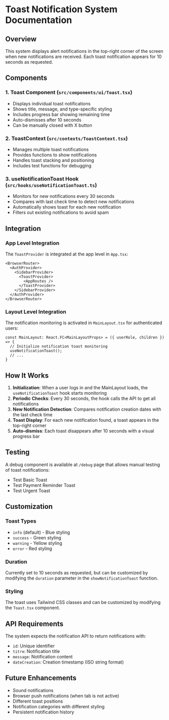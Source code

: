 # Toast Notification System Documentation

## Overview
This system displays alert notifications in the top-right corner of the screen when new notifications are received. Each toast notification appears for 10 seconds as requested.

## Components

### 1. Toast Component (`src/components/ui/Toast.tsx`)
- Displays individual toast notifications
- Shows title, message, and type-specific styling
- Includes progress bar showing remaining time
- Auto-dismisses after 10 seconds
- Can be manually closed with X button

### 2. ToastContext (`src/contexts/ToastContext.tsx`)
- Manages multiple toast notifications
- Provides functions to show notifications
- Handles toast stacking and positioning
- Includes test functions for debugging

### 3. useNotificationToast Hook (`src/hooks/useNotificationToast.ts`)
- Monitors for new notifications every 30 seconds
- Compares with last check time to detect new notifications
- Automatically shows toast for each new notification
- Filters out existing notifications to avoid spam

## Integration

### App Level Integration
The `ToastProvider` is integrated at the app level in `App.tsx`:
```tsx
<BrowserRouter>
  <AuthProvider>
    <SidebarProvider>
      <ToastProvider>
        <AppRoutes />
      </ToastProvider>
    </SidebarProvider>
  </AuthProvider>
</BrowserRouter>
```

### Layout Level Integration
The notification monitoring is activated in `MainLayout.tsx` for authenticated users:
```tsx
const MainLayout: React.FC<MainLayoutProps> = ({ userRole, children }) => {
  // Initialize notification toast monitoring
  useNotificationToast();
  // ...
}
```

## How It Works

1. **Initialization**: When a user logs in and the MainLayout loads, the `useNotificationToast` hook starts monitoring
2. **Periodic Checks**: Every 30 seconds, the hook calls the API to get all notifications
3. **New Notification Detection**: Compares notification creation dates with the last check time
4. **Toast Display**: For each new notification found, a toast appears in the top-right corner
5. **Auto-dismiss**: Each toast disappears after 10 seconds with a visual progress bar

## Testing

A debug component is available at `/debug` page that allows manual testing of toast notifications:
- Test Basic Toast
- Test Payment Reminder Toast  
- Test Urgent Toast

## Customization

### Toast Types
- `info` (default) - Blue styling
- `success` - Green styling
- `warning` - Yellow styling
- `error` - Red styling

### Duration
Currently set to 10 seconds as requested, but can be customized by modifying the `duration` parameter in the `showNotificationToast` function.

### Styling
The toast uses Tailwind CSS classes and can be customized by modifying the `Toast.tsx` component.

## API Requirements

The system expects the notification API to return notifications with:
- `id`: Unique identifier
- `titre`: Notification title
- `message`: Notification content
- `dateCreation`: Creation timestamp (ISO string format)

## Future Enhancements

- Sound notifications
- Browser push notifications (when tab is not active)
- Different toast positions
- Notification categories with different styling
- Persistent notification history
